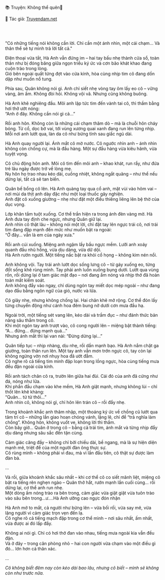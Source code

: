 📚 Truyện: Không thể quên🔞 
<br>
<p>📖 Tác giả: <a href="https://truyendam.net" target="_blank" title="Truyện sex người lớn, truyện 18+ tại Truyendam.net">Truyendam.net</a></p>
<br></br>

"Có những tiếng nói không cần lời. Chỉ cần một ánh nhìn, một cái chạm… Và thân thể sẽ tự mình trả lời tất cả."

Điện thoại vừa tắt, Hà Anh vẫn đứng im – hai tay bấu nhẹ thành cửa sổ, toàn thân như bị đóng băng giữa ngọn triều ký ức và cơn bão khát khao đang cuộn trào trong lòng.  
Gió bên ngoài quất từng đợt vào cửa kính, hòa cùng nhịp tim cô đang dồn dập như muốn nổ tung.

Phía sau, Quân không nói gì. Anh chỉ siết nhẹ vòng tay ôm lấy eo cô – vững vàng, âm ấm. Không đòi hỏi. Không vội vã. Nhưng cũng không buông.

Hà Anh khẽ nghiêng đầu. Môi anh lập tức tìm đến vành tai cô, thì thầm bằng hơi thở ướt nóng:  
“Anh ở đây. Không cần nói gì cả…”

Rồi anh hôn. Không còn là những cái chạm thăm dò – mà là chuỗi hôn cháy bỏng. Từ cổ, dọc bờ vai, tới vùng xương quai xanh đang run lên từng nhịp.  
Mỗi nơi anh lướt qua, làn da cô như bừng tỉnh sau giấc ngủ dài.

Hà Anh quay người lại. Ánh mắt cô mờ nước. Cô ngước nhìn anh – ánh nhìn không còn chống cự, mà là đầu hàng. Một sự đầu hàng vừa kiêu hãnh, vừa tuyệt vọng.

Cô chủ động hôn anh. Môi cô tìm đến môi anh – khao khát, run rẩy, như đứa trẻ lâu ngày được trở về lòng mẹ.  
Nụ hôn họ trao nhau kéo dài, cuồng nhiệt, không ngắt quãng – như thể nếu dừng lại, tất cả sẽ tan biến.

Quân bế bổng cô lên. Hà Anh quàng tay qua cổ anh, mặt vùi vào hõm vai – nơi mùi da thịt anh dày đặc như một loại thuốc gây nghiện.  
Anh đặt cô xuống giường – nhẹ như đặt một điều thiêng liêng lên bệ thờ của dục vọng.

Lớp khăn tắm tuột xuống. Cơ thể trần hiện ra trong ánh đèn vàng mờ. Hà Anh đưa tay định che ngực, nhưng Quân giữ lại.  
Anh nhìn cô thật lâu – không nói một lời, chỉ đặt tay lên ngực trái cô, nơi trái tim đang đập mạnh đến mức như muốn bật ra ngoài:  
“Ở đây… vẫn là em của ngày xưa.”

Rồi anh cúi xuống. Miệng anh ngậm lấy bầu ngực mềm. Lưỡi anh xoáy quanh đầu nhũ hồng, vừa dịu dàng, vừa dữ dội.  
Hà Anh rướn người. Một tiếng nấc bật ra khỏi cổ họng – không kìm nén nổi.

Anh không vội. Tay trái anh lướt dọc sống lưng cô – từ gáy xuống eo, từng đốt sống khẽ rùng mình. Tay phải anh luồn xuống bụng dưới. Lướt qua vùng rốn, rồi dừng lại ở tam giác mật đạo – nơi đang ẩm nóng và nhịp thở đã hoàn toàn mất kiểm soát.  
Anh không đẩy vào ngay, chỉ dùng ngón tay miết dọc mép ngoài – như đang dạo đầu bằng ngôn ngữ của gió, nước và lửa.

Cô giãy nhẹ, nhưng không chống lại. Hai chân khẽ mở rộng. Cơ thể đón lấy từng chuyển động như cánh hoa đêm bung nở dưới cơn mưa đầu hạ.

Ngoài trời, một tiếng sét vang lên, kéo dài và trầm đục – như đánh thức bản năng sâu thẳm trong cô.  
Khi một ngón tay anh trượt vào, cô cong người lên – miệng bật thành tiếng:  
“A… đừng… đừng mạnh quá…”  
Nhưng ánh mắt thì lại van nài: “Đừng dừng lại…”

Quân tiếp tục – nhịp nhàng, dịu nhẹ, rồi dần mạnh bạo. Hà Anh nắm chặt ga giường, toàn thân run lên. Một tay anh vẫn mơn trớn ngực cô, tay còn lại không ngừng vờn nơi nhụy hoa đã ướt đẫm.  
Cô nghe rõ cả tiếng tim mình đập loạn trong lồng ngực, hòa cùng tiếng mưa đều đặn ngoài cửa kính.

Rồi anh tách chân cô ra, trườn lên giữa hai đùi. Cái đó của anh đã cứng như đá, nóng như lửa.  
Khi phần đầu chạm vào khe mềm, Hà Anh giật mạnh, nhưng không lùi – chỉ thốt lên khẽ khàng:  
“Quân… từ từ thôi…”  
Anh nhìn cô, không nói gì, chỉ hôn lên trán cô – rồi đẩy nhẹ.

Trong khoảnh khắc anh thâm nhập, một thoáng ký ức về chồng cũ lướt qua tâm trí cô – những lần giao hoan chóng vánh, lặng lẽ, chỉ để “trả nghĩa làm chồng”. Không hôn, không vuốt ve, không lời thì thầm.  
Còn bây giờ… Quân ở trong cô – bằng cả trái tim, ánh mắt và từng nhịp đẩy dịu dàng nhưng sâu sắc đến tận cùng.

Cảm giác căng đầy – không chỉ bởi chiều dài, bề ngang, mà là sự hiện diện mạnh mẽ, triệt để của một người đàn ông thực sự.  
Cô rùng mình – không phải vì đau, mà vì lần đầu tiên, cô thật sự được làm đàn bà.

...

Và rồi, giữa khoảnh khắc sâu nhất – khi cơ thể cô co siết mãnh liệt, miệng cô bật ra tiếng rên nghẹn ngào – Quân thở hắt, rướn mạnh lần cuối cùng… rồi dừng lại, cơ thể anh run nhẹ.  
Một dòng ấm nóng trào ra bên trong, cảm giác vừa giật giật vừa tuôn trào vào sâu bên trong...ư....Hà Anh ưỡng cao ngực đón nhận

Hà Anh mở to mắt, cả người như bừng lên – vừa bối rối, vừa say mê, vừa lặng người vì cảm giác trọn vẹn đến lạ.  
Cô nghe rõ cả tiếng mạch đập trong cơ thể mình – nơi sâu nhất, ấm nhất, vừa được ai đó lấp đầy.

Không ai nói gì. Chỉ có hơi thở đan vào nhau, tiếng mưa ngoài kia vẫn đều đặn.  
Và ở đây – trong căn phòng nhỏ – hai con người vừa chạm vào một điều gì đó… lớn hơn cả thân xác.

…

*Cô không biết đêm nay còn kéo dài bao lâu, nhưng cô biết – mình sẽ không còn như trước nữa.*  
